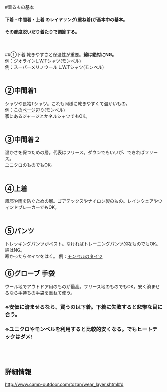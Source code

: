 #着るもの基本

#### 下着・中間着・上着 のレイヤリング(重ね着)が基本中の基本。
#### その都度脱いだり着たりで調節する。
　  

##①下着
乾きやすさと保温性が重要。<b>綿は絶対にNG。</b>  
例：ジオラインL.W.Tシャツ(モンベル)  
例：スーパーメリノウール L.W.Tシャツ(モンベル)
　  
　  

## ②中間着1
シャツや長袖Tシャツ。これも同様に乾きやすくて温かいもの。  
例：[このページ辺り](https://webshop.montbell.jp/goods/list.php?category=372000)(モンベル)  
家にあるジャージとかネルシャツでもOK。
　  
　  
## ③中間着２
温かさを保つための層。代表はフリース。ダウンでもいいが、できればフリース。  
ユニクロのものでもOK。  
　  
## ④上着
風邪や雨を防ぐための層。ゴアテックスやナイロン製のもの。レインウェアやウィンドブレーカーでもOK。
　  
　  
## ⑤パンツ
トレッキングパンツがベスト。なければトレーニングパンツ的なものでもOK。綿はNG。  
寒かったらタイツをはく。
例：[モンベルのタイツ](http://webshop.montbell.jp/goods/list.php?category=71400)　  

## ⑥グローブ 手袋
ウール地でアウトドア用のものが最高。フリース地のものでもOK。安く済ませるなら手持ちの手袋を重ねて使う。
　  
### ※安価に済ませるなら、買うのは下着。下着に失敗すると悲惨な目に合う。
### ※ユニクロやモンベルを利用すると比較的安くなる。でもヒートテックはダメ!　  
　  
　  
## 詳細情報
http://www.camp-outdoor.com/tozan/wear_layer.shtml#d
